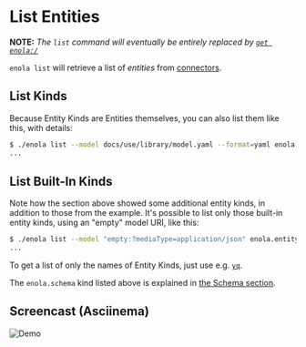 <!--
    SPDX-License-Identifier: Apache-2.0

    Copyright 2023-2024 The Enola <https://enola.dev> Authors

    Licensed under the Apache License, Version 2.0 (the "License");
    you may not use this file except in compliance with the License.
    You may obtain a copy of the License at

        https://www.apache.org/licenses/LICENSE-2.0

    Unless required by applicable law or agreed to in writing, software
    distributed under the License is distributed on an "AS IS" BASIS,
    WITHOUT WARRANTIES OR CONDITIONS OF ANY KIND, either express or implied.
    See the License for the specific language governing permissions and
    limitations under the License.
-->

# List Entities

**NOTE:** *The `list` command will eventually be entirely replaced by [`get enola:/`](../get/index.md#list)*

`enola list` will retrieve a list of *entities* from [connectors](../connector/index.md).

<!--

    THIS DOESN'T ACTUALLY WORK - BECAUSE model.yaml HAS NO CONNECTORS WHICH LIST ANYTHING!

## List Books

```bash cd ../.././..
$ ./enola list --model docs/use/library/model.yaml demo.book
...
```
-->

## List Kinds

Because Entity Kinds are Entities themselves, you can also list them like this, with details:

```bash cd ../.././..
$ ./enola list --model docs/use/library/model.yaml --format=yaml enola.entity_kind
...
```

## List Built-In Kinds

Note how the section above showed some additional entity kinds, in addition to those from the example.
It's possible to list only those built-in entity kinds, using an "empty" model URI, like this:

```bash cd ../.././..
$ ./enola list --model "empty:?mediaType=application/json" enola.entity_kind
...
```

To get a list of only the names of Entity Kinds, just use e.g. [`yq`](https://github.com/mikefarah/yq).

The `enola.schema` kind listed above is explained in [the Schema section](schema.md).

## Screencast (Asciinema)

![Demo](script.svg)
